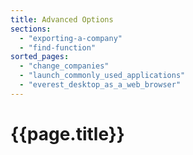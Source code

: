```yaml
---
title: Advanced Options
sections:
  - "exporting-a-company"
  - "find-function"
sorted_pages:
  - "change_companies"
  - "launch_commonly_used_applications"
  - "everest_desktop_as_a_web_browser"
---
```

# {{page.title}}
